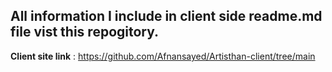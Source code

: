 ## All information I include in client side readme.md file vist this repogitory.

**Client site link** : https://github.com/Afnansayed/Artisthan-client/tree/main
